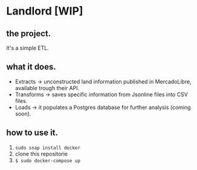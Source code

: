 # Landlord [WIP]

## the project.

It's a simple ETL.

## what it does.

- Extracts -> unconstructed land information published in MercadoLibre, available trough their API.
- Transforms -> saves specific information from Jsonline files into CSV files.
- Loads -> it populates a Postgres database for further analysis (coming soon).

## how to use it.
1. `sudo snap install docker`
2. clone this repositorie
3. `$ sudo docker-compose up`
